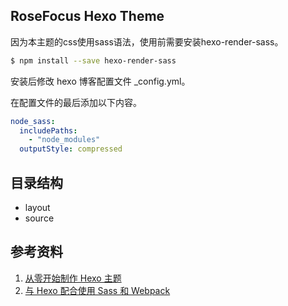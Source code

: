 ## RoseFocus Hexo Theme 

因为本主题的css使用sass语法，使用前需要安装hexo-render-sass。

```sh
$ npm install --save hexo-render-sass
```

安装后修改 hexo 博客配置文件 _config.yml。

在配置文件的最后添加以下内容。
```yml
node_sass:
  includePaths:
    - "node_modules"
  outputStyle: compressed
```

## 目录结构
- layout
- source

## 参考资料
1. [从零开始制作 Hexo 主题](https://www.cnblogs.com/mmzuo-798/p/10451385.html)
2. [与 Hexo 配合使用 Sass 和 Webpack](https://lantian.pub/article/modify-website/sass-webpack-with-hexo.lantian/)

